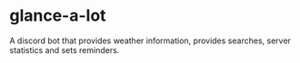 # glance-a-lot

A discord bot that provides weather information, provides searches, server statistics and sets reminders.

